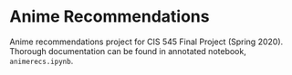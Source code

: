 # Anime Recommendations
Anime recommendations project for CIS 545 Final Project (Spring 2020). Thorough documentation can be found in annotated notebook, `animerecs.ipynb`.
